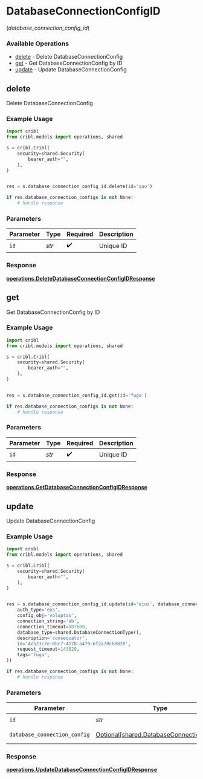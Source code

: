 # DatabaseConnectionConfigID
(*database_connection_config_id*)

### Available Operations

* [delete](#delete) - Delete DatabaseConnectionConfig
* [get](#get) - Get DatabaseConnectionConfig by ID
* [update](#update) - Update DatabaseConnectionConfig

## delete

Delete DatabaseConnectionConfig

### Example Usage

```python
import cribl
from cribl.models import operations, shared

s = cribl.Cribl(
    security=shared.Security(
        bearer_auth="",
    ),
)


res = s.database_connection_config_id.delete(id='quo')

if res.database_connection_configs is not None:
    # handle response
```

### Parameters

| Parameter          | Type               | Required           | Description        |
| ------------------ | ------------------ | ------------------ | ------------------ |
| `id`               | *str*              | :heavy_check_mark: | Unique ID          |


### Response

**[operations.DeleteDatabaseConnectionConfigIDResponse](../../models/operations/deletedatabaseconnectionconfigidresponse.md)**


## get

Get DatabaseConnectionConfig by ID

### Example Usage

```python
import cribl
from cribl.models import operations, shared

s = cribl.Cribl(
    security=shared.Security(
        bearer_auth="",
    ),
)


res = s.database_connection_config_id.get(id='fuga')

if res.database_connection_configs is not None:
    # handle response
```

### Parameters

| Parameter          | Type               | Required           | Description        |
| ------------------ | ------------------ | ------------------ | ------------------ |
| `id`               | *str*              | :heavy_check_mark: | Unique ID          |


### Response

**[operations.GetDatabaseConnectionConfigIDResponse](../../models/operations/getdatabaseconnectionconfigidresponse.md)**


## update

Update DatabaseConnectionConfig

### Example Usage

```python
import cribl
from cribl.models import operations, shared

s = cribl.Cribl(
    security=shared.Security(
        bearer_auth="",
    ),
)


res = s.database_connection_config_id.update(id='eius', database_connection_config=shared.DatabaseConnectionConfig(
    auth_type='eos',
    config_obj='voluptas',
    connection_string='ab',
    connection_timeout=587600,
    database_type=shared.DatabaseConnectionType(),
    description='consequatur',
    id='4e523c7e-0bc7-4178-a479-6f2a70c68828',
    request_timeout=143829,
    tags='fuga',
))

if res.database_connection_configs is not None:
    # handle response
```

### Parameters

| Parameter                                                                                    | Type                                                                                         | Required                                                                                     | Description                                                                                  |
| -------------------------------------------------------------------------------------------- | -------------------------------------------------------------------------------------------- | -------------------------------------------------------------------------------------------- | -------------------------------------------------------------------------------------------- |
| `id`                                                                                         | *str*                                                                                        | :heavy_check_mark:                                                                           | Unique ID                                                                                    |
| `database_connection_config`                                                                 | [Optional[shared.DatabaseConnectionConfig]](../../models/shared/databaseconnectionconfig.md) | :heavy_minus_sign:                                                                           | DatabaseConnectionConfig object to be updated                                                |


### Response

**[operations.UpdateDatabaseConnectionConfigIDResponse](../../models/operations/updatedatabaseconnectionconfigidresponse.md)**

